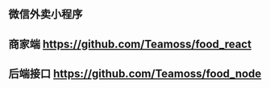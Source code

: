 ## 微信外卖小程序
## 商家端 https://github.com/Teamoss/food_react
## 后端接口 https://github.com/Teamoss/food_node


